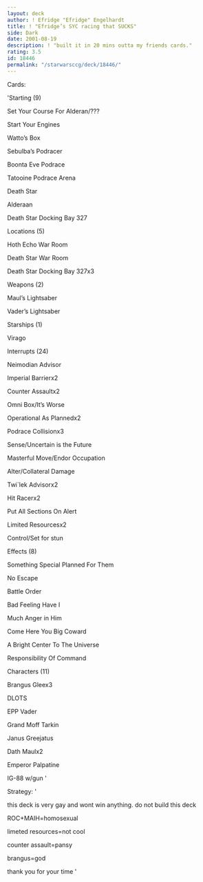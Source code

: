 ```yaml
---
layout: deck
author: ! Efridge "Efridge" Engelhardt
title: ! "Efridge’s SYC racing that SUCKS"
side: Dark
date: 2001-08-19
description: ! "built it in 20 mins outta my friends cards."
rating: 3.5
id: 18446
permalink: "/starwarsccg/deck/18446/"
---
```

Cards: 

'Starting (9)

Set Your Course For Alderan/???

Start Your Engines

Watto’s Box

Sebulba’s Podracer

Boonta Eve Podrace

Tatooine Podrace Arena

Death Star

Alderaan

Death Star Docking Bay 327


Locations (5)

Hoth Echo War Room

Death Star War Room

Death Star Docking Bay 327x3


Weapons (2)

Maul’s Lightsaber

Vader’s Lightsaber


Starships (1)

Virago


Interrupts (24)

Neimodian Advisor

Imperial Barrierx2

Counter Assaultx2

Omni Box/It’s Worse

Operational As Plannedx2

Podrace Collisionx3

Sense/Uncertain is the Future

Masterful Move/Endor Occupation

Alter/Collateral Damage

Twi`lek Advisorx2

Hit Racerx2

Put All Sections On Alert

Limited Resourcesx2

Control/Set for stun


Effects (8)

Something Special Planned For Them

No Escape

Battle Order

Bad Feeling Have I

Much Anger in Him

Come Here You Big Coward

A Bright Center To The Universe

Responsibility Of Command


Characters (11)

Brangus Gleex3

DLOTS

EPP Vader

Grand Moff Tarkin

Janus Greejatus

Dath Maulx2

Emperor Palpatine

IG-88 w/gun '

Strategy: '

this deck is very gay and wont win anything. do not build this deck

ROC+MAIH=homosexual

limeted resources=not cool

counter assault=pansy


brangus=god


thank you for your time '

